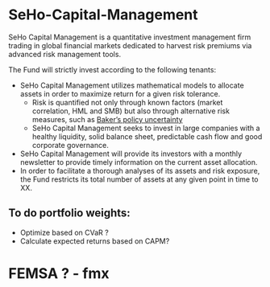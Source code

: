 # SeHo-Capital-Management


SeHo Capital Management is a quantitative investment management firm trading in global financial markets dedicated to harvest risk premiums via advanced risk management tools. 

The Fund will strictly invest according to the following tenants:

-	SeHo Capital Management utilizes mathematical models to allocate assets in order to maximize return for a given risk tolerance. 
    -	Risk is quantified not only through known factors (market correlation, HML and SMB) but also through alternative risk measures, such as [Baker’s policy uncertainty](https://www.policyuncertainty.com/) 
    -	SeHo Capital Management seeks to invest in large companies with a healthy liquidity, solid balance sheet, predictable cash flow and good corporate governance.
-	SeHo Capital Management will provide its investors with a monthly newsletter to provide timely information on the current asset allocation. 
-	In order to facilitate a thorough analyses of its assets and risk exposure, the Fund restricts its total number of assets at any given point in time to XX.


## To do portfolio weights:

- Optimize based on CVaR ? 
- Calculate expected returns based on CAPM?

# FEMSA ? - fmx
